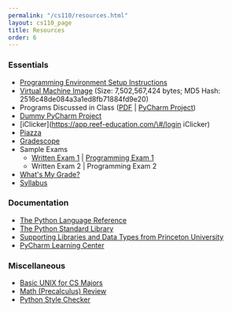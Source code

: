 ```yaml
---
permalink: "/cs110/resources.html"
layout: cs110_page
title: Resources
order: 6
---
```


### Essentials

- [Programming Environment Setup Instructions](https://www.cs.umb.edu/~siyer/teaching/cs110/ipp_programming_environment_setup.pdf)
- [Virtual Machine Image](https://www.cs.umb.edu/~siyer/teaching/ElementaryOS.ova) (Size: 7,502,567,424 bytes; MD5 Hash: 2516c48de084a3a1ed8fb71884fd9e20)
- Programs Discussed in Class ([PDF](https://www.cs.umb.edu/~siyer/teaching/ipp.pdf) \| [PyCharm Project](https://www.cs.umb.edu/~siyer/teaching/ipp.zip))
- [Dummy PyCharm Project](https://www.cs.umb.edu/~siyer/teaching/cs110/dummy_project.zip)
- [iClicker](https://app.reef-education.com/\#/login iClicker)
- [Piazza](https://piazza.com/umb/fall2023/cs110/home)
- [Gradescope](https://gradescope.com/)
- Sample Exams
  - [Written Exam 1](https://www.cs.umb.edu/~siyer/teaching/cs110/cs110_sample_written_exam1.pdf) \| [Programming Exam 1](https://www.cs.umb.edu/~siyer/teaching/cs110/cs110_sample_programming_exam1.pdf)
  - Written Exam 2 \| Programming Exam 2 <!-- [Written Exam 2](https://www.cs.umb.edu/~siyer/teaching/cs110/cs110_sample_written_exam2.pdf) \| [Programming Exam 2](https://www.cs.umb.edu/~siyer/teaching/cs110/cs110_sample_programming_exam2.pdf)-->
- [What's My Grade?](https://www.cs.umb.edu/~siyer/teaching/cs110_grade.html)
- [Syllabus](https://www.cs.umb.edu/~siyer/teaching/cs110/cs110_syllabus.pdf)

### Documentation

- [The Python Language Reference](https://docs.python.org/3/reference/index.html)
- [The Python Standard Library](https://docs.python.org/3/library/index.html)
- [Supporting Libraries and Data Types from Princeton University](https://www.cs.umb.edu/~siyer/teaching/stdlib-python.pdf)
- [PyCharm Learning Center](https://www.jetbrains.com/pycharm/learning-center/)

### Miscellaneous

- [Basic UNIX for CS Majors](http://www.cs.umb.edu/~ghoffman/linux/unix_cs_students.html)
- [Math (Precalculus) Review](https://www.khanacademy.org/math/precalculus)
- [Python Style Checker](https://www.pythonchecker.com/)
